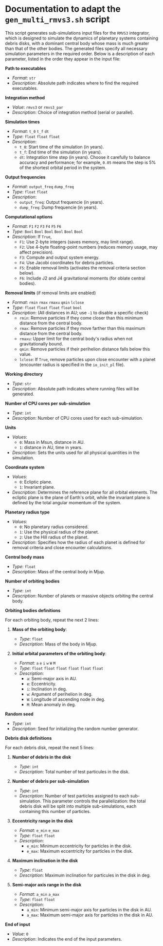 # Documentation to adapt the `gen_multi_rmvs3.sh` script

This script generates sub-simulations input files for the `RMVS3` integrator, which is designed to simulate the dynamics of planetary systems containing debris disks, with a dominant central body whose mass is much greater than that of the other bodies. The generated files specify all necessary simulation parameters in the required order. Below is a description of each parameter, listed in the order they appear in the input file:

**Path to executables**
   - *Format*: `str`
   - *Description*: Absolute path indicates where to find the required executables.

**Integration method**
   - *Value*: `rmvs3` or `rmvs3_par`
   - *Description*: Choice of integration method (serial or parallel).

**Simulation times**
   - *Format*: `t_0` `t_f` `dt`
   - *Type*: `float` `float` `float`
   - *Description*: 
        - `t_0`: Start time of the simulation (in years).
        - `t_f`: End time of the simulation (in years).
        - `dt`: Integration time step (in years). Choose it carefully to balance accuracy and performance; for example, `0.05` means the step is 5% of the shortest orbital period in the system.

**Output frequencies**
   - *Format*: `output_freq` `dump_freq`
   - *Type*: `float` `float`
   - *Description*: 
      - `output_freq`: Output frequencie (in years).
      - `dump_freq`: Dump frequencie (in years).

**Computational options**
   - *Format*: `F1` `F2` `F3` `F4` `F5` `F6`
   - *Type*: `Bool` `Bool` `Bool` `Bool` `Bool` `Bool`
   - *Description*: If `True`,
       - `F1`: Use 2-byte integers (saves memory, may limit range).
       - `F2`: Use 4-byte floating-point numbers (reduces memory usage, may affect precision).
       - `F3`: Compute and output system energy.
       - `F4`: Use Jacobi coordinates for debris particles.
       - `F5`: Enable removal limits (activates the removal criteria section below).
       - `F6`: Include J2 and J4 gravitational moments (for oblate central bodies).

**Removal limits** (if removal limits are enabled)

- *Format*: `rmin` `rmax` `rmaxu` `qmin` `lclose`
- *Type*: `float` `float` `float` `float` `bool`
- *Description*: (All distances in AU; use `-1` to disable a specific check)
    - `rmin`: Remove particles if they come closer than this minimum distance from the central body.
    - `rmax`: Remove particles if they move farther than this maximum distance from the central body.
    - `rmaxu`: Upper limit for the central body's radius when not gravitationally bound.
    - `qmin`: Remove particles if their perihelion distance falls below this value.
    - `lclose`: If `True`, remove particles upon close encounter with a planet (encounter radius is specified in the `io_init_pl` file).

**Working directory**
   - *Type*: `str`
   - *Description*: Absolute path indicates where running files will be generated.

**Number of CPU cores per sub-simulation**
   - *Type*: `int`
   - *Description*: Number of CPU cores used for each sub-simulation.

**Units**
   - *Values*: 
      - `0`: Mass in Msun, distance in AU.
      - `1`: distance in AU, time in years.
   - *Description*: Sets the units used for all physical quantities in the simulation.

**Coordinate system**
   - *Values*: 
      - `0`: Ecliptic plane.
      - `1`: Invariant plane.
   - *Description*: Determines the reference plane for all orbital elements. The ecliptic plane is the plane of Earth's orbit, while the invariant plane is defined by the total angular momentum of the system.

**Planetary radius type**
   - *Values*: 
      - `0`: No planetary radius considered.
      - `1`: Use the physical radius of the planet.
      - `2`: Use the Hill radius of the planet.
   - *Description*: Specifies how the radius of each planet is defined for removal criteria and close encounter calculations.

**Central body mass**
   - *Type*: `float`
   - *Description*: Mass of the central body in Mjup.

**Number of orbiting bodies**
   - *Type*: `int`
   - *Description*: Number of planets or massive objects orbiting the central body.

**Orbiting bodies definitions**

For each orbiting body, repeat the next 2 lines:

1. **Mass of the orbiting body**: 
   - *Type*: `float`
   - *Description*: Mass of the body in Mjup.

2. **Initial orbital parameters of the orbiting body**:
    - *Format*: `a` `e` `i` `w` `W` `M`
    - *Type*: `float` `float` `float` `float` `float` `float`
    - *Description*:
      - `a`: Semi-major axis in AU.
      - `e`: Eccentricity.
      - `i`: Inclination in deg.
      - `w`: Argument of perihelion in deg.
      - `W`: Longitude of ascending node in deg.
      - `M`: Mean anomaly in deg.

**Random seed**
   - *Type*: `int`
   - *Description*: Seed for initializing the random number generator.

**Debris disk definitions**

For each debris disk, repeat the next 5 lines:

1. **Number of debris in the disk**
   - *Type*: `int`
   - *Description*: Total number of test particules in the disk.

2. **Number of debris per sub-simulation**
   - *Type*: `int`
   - *Description*: Number of test particles assigned to each sub-simulation. This parameter controls the parallelization: the total debris disk will be split into multiple sub-simulations, each containing this number of particles.

3. **Eccentricity range in the disk**
    - *Format*: `e_min` `e_max`
    - *Type*: `float` `float`
    - *Description*: 
        - `e_min`: Minimum eccentricity for particles in the disk.
        - `e_max`: Maximum eccentricity for particles in the disk.

4. **Maximum inclination in the disk**
   - *Type*: `float`
   - *Description*: Maximum inclination for particules in the disk in deg.

5. **Semi-major axis range in the disk**
    - *Format*: `a_min` `a_max`
    - *Type*: `float` `float`
    - *Description*: 
        - `a_min`: Minimum semi-major axis for particles in the disk in AU.
        - `a_max`: Maximum semi-major axis for particles in the disk in AU.

**End of input**
   - *Value*: `0`
   - *Description*: Indicates the end of the input parameters.
